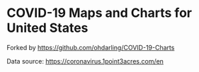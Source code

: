 # COVID-19 Maps and Charts for United States

Forked by https://github.com/ohdarling/COVID-19-Charts

Data source: https://coronavirus.1point3acres.com/en

